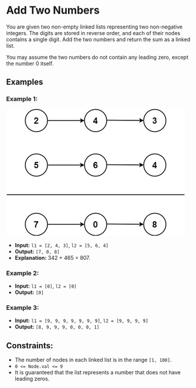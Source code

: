 # Add Two Numbers

You are given two non-empty linked lists representing two non-negative integers. The digits are stored in reverse order, and each of their nodes contains a single digit. Add the two numbers and return the sum as a linked list.

You may assume the two numbers do not contain any leading zero, except the number 0 itself.

## Examples

### Example 1:
![Example 1](img.png)

- **Input:** `l1 = [2, 4, 3]`, `l2 = [5, 6, 4]`
- **Output:** `[7, 0, 8]`
- **Explanation:** 342 + 465 = 807.

### Example 2:
- **Input:** `l1 = [0]`, `l2 = [0]`
- **Output:** `[0]`

### Example 3:
- **Input:** `l1 = [9, 9, 9, 9, 9, 9, 9]`, `l2 = [9, 9, 9, 9]`
- **Output:** `[8, 9, 9, 9, 0, 0, 0, 1]`

## Constraints:
- The number of nodes in each linked list is in the range `[1, 100]`.
- `0 <= Node.val <= 9`
- It is guaranteed that the list represents a number that does not have leading zeros.